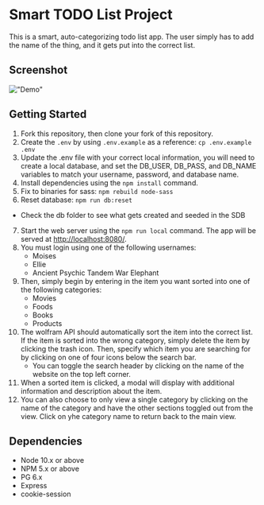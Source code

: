 
# Smart TODO List Project

This is a smart, auto-categorizing todo list app. The user simply has to add the name of the thing, and it gets put into the correct list.


## Screenshot

!["Demo"](https://github.com/mcken-vince/SmartList/blob/master/planning/SmartList-demo.gif)

## Getting Started

1. Fork this repository, then clone your fork of this repository.
2. Create the `.env` by using `.env.example` as a reference: `cp .env.example .env`
3. Update the .env file with your correct local information, you will need to create a local database, and set the DB_USER, DB_PASS, and DB_NAME variables to match your username, password, and database name.
4. Install dependencies using the `npm install` command.
5. Fix to binaries for sass: `npm rebuild node-sass`
6. Reset database: `npm run db:reset`
  - Check the db folder to see what gets created and seeded in the SDB
7. Start the web server using the `npm run local` command. The app will be served at <http://localhost:8080/>.
9. You must login using one of the following usernames:
    - Moises
    - Ellie
    - Ancient Psychic Tandem War Elephant
10. Then, simply begin by entering in the item you want sorted into one of the following categories:
    - Movies
    - Foods
    - Books
    - Products
11. The wolfram API should automatically sort the item into the correct list. If the item is sorted into the wrong category, simply delete the item by clicking the trash icon. Then, specify which item you are searching for by clicking on one of four icons below the search bar.
    - You can toggle the search header by clicking on the name of the website on the top left corner.
12. When a sorted item is clicked, a modal will display with additional information and description about the item.
13. You can also choose to only view a single category by clicking on the name of the category and have the other sections toggled out from the view. Click on yhe category name to return back to the main view.


## Dependencies

- Node 10.x or above
- NPM 5.x or above
- PG 6.x
- Express
- cookie-session

